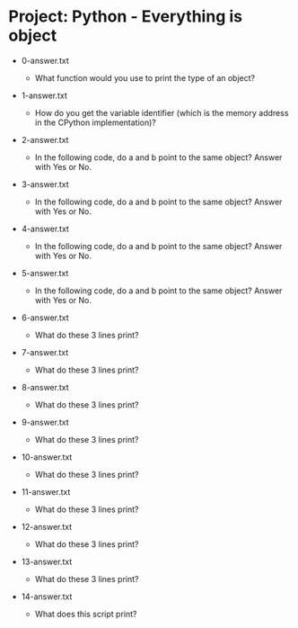 # Project: Python - Everything is object

*   0-answer.txt
    - What function would you use to print the type of an object?

*   1-answer.txt
    - How do you get the variable identifier (which is the memory address in the CPython implementation)?

*   2-answer.txt
    - In the following code, do a and b point to the same object? Answer with Yes or No.

*   3-answer.txt
    - In the following code, do a and b point to the same object? Answer with Yes or No.

*   4-answer.txt
    - In the following code, do a and b point to the same object? Answer with Yes or No.

*   5-answer.txt
    - In the following code, do a and b point to the same object? Answer with Yes or No.

*   6-answer.txt
    - What do these 3 lines print?

*   7-answer.txt
    - What do these 3 lines print?

*   8-answer.txt
    - What do these 3 lines print?

*   9-answer.txt
    - What do these 3 lines print?

*   10-answer.txt
    - What do these 3 lines print?

*   11-answer.txt
    - What do these 3 lines print?

*   12-answer.txt
    - What do these 3 lines print?

*   13-answer.txt
    - What do these 3 lines print?

*   14-answer.txt
    - What does this script print?


